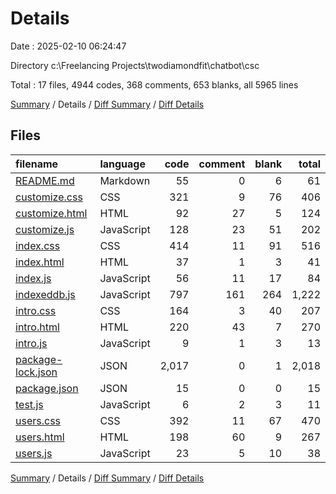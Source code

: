 # Details

Date : 2025-02-10 06:24:47

Directory c:\\Freelancing Projects\\twodiamondfit\\chatbot\\csc

Total : 17 files,  4944 codes, 368 comments, 653 blanks, all 5965 lines

[Summary](results.md) / Details / [Diff Summary](diff.md) / [Diff Details](diff-details.md)

## Files
| filename | language | code | comment | blank | total |
| :--- | :--- | ---: | ---: | ---: | ---: |
| [README.md](/README.md) | Markdown | 55 | 0 | 6 | 61 |
| [customize.css](/customize.css) | CSS | 321 | 9 | 76 | 406 |
| [customize.html](/customize.html) | HTML | 92 | 27 | 5 | 124 |
| [customize.js](/customize.js) | JavaScript | 128 | 23 | 51 | 202 |
| [index.css](/index.css) | CSS | 414 | 11 | 91 | 516 |
| [index.html](/index.html) | HTML | 37 | 1 | 3 | 41 |
| [index.js](/index.js) | JavaScript | 56 | 11 | 17 | 84 |
| [indexeddb.js](/indexeddb.js) | JavaScript | 797 | 161 | 264 | 1,222 |
| [intro.css](/intro.css) | CSS | 164 | 3 | 40 | 207 |
| [intro.html](/intro.html) | HTML | 220 | 43 | 7 | 270 |
| [intro.js](/intro.js) | JavaScript | 9 | 1 | 3 | 13 |
| [package-lock.json](/package-lock.json) | JSON | 2,017 | 0 | 1 | 2,018 |
| [package.json](/package.json) | JSON | 15 | 0 | 0 | 15 |
| [test.js](/test.js) | JavaScript | 6 | 2 | 3 | 11 |
| [users.css](/users.css) | CSS | 392 | 11 | 67 | 470 |
| [users.html](/users.html) | HTML | 198 | 60 | 9 | 267 |
| [users.js](/users.js) | JavaScript | 23 | 5 | 10 | 38 |

[Summary](results.md) / Details / [Diff Summary](diff.md) / [Diff Details](diff-details.md)
